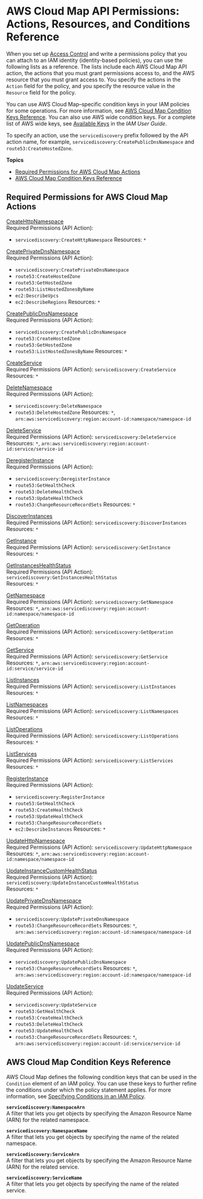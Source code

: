 # AWS Cloud Map API Permissions: Actions, Resources, and Conditions Reference<a name="cloud-map-api-permissions-ref"></a>

When you set up [Access Control](auth-and-access-control.md#access-control) and write a permissions policy that you can attach to an IAM identity \(identity\-based policies\), you can use the following lists as a reference\. The lists include each AWS Cloud Map API action, the actions that you must grant permissions access to, and the AWS resource that you must grant access to\. You specify the actions in the `Action` field for the policy, and you specify the resource value in the `Resource` field for the policy\. 

You can use AWS Cloud Map–specific condition keys in your IAM policies for some operations\. For more information, see [AWS Cloud Map Condition Keys Reference](#condition-keys-cloud-map-ref)\. You can also use AWS wide condition keys\. For a complete list of AWS wide keys, see [Available Keys](https://docs.aws.amazon.com/IAM/latest/UserGuide/reference_policies_elements.html#AvailableKeys) in the *IAM User Guide*\. 

To specify an action, use the `servicediscovery` prefix followed by the API action name, for example, `servicediscovery:CreatePublicDnsNamespace` and `route53:CreateHostedZone`\.

**Topics**
+ [Required Permissions for AWS Cloud Map Actions](#required-permissions-cloud-map)
+ [AWS Cloud Map Condition Keys Reference](#condition-keys-cloud-map-ref)

## Required Permissions for AWS Cloud Map Actions<a name="required-permissions-cloud-map"></a><a name="service-discovery-table"></a>

[CreateHttpNamespace](https://docs.aws.amazon.com/cloud-map/latest/api/API_CreateHttpNamespace.html)  
Required Permissions \(API Action\):  
+ `servicediscovery:CreateHttpNamespace`
Resources: `*`

[CreatePrivateDnsNamespace](https://docs.aws.amazon.com/cloud-map/latest/api/API_CreatePrivateDnsNamespace.html)  
Required Permissions \(API Action\):  
+ `servicediscovery:CreatePrivateDnsNamespace`
+ `route53:CreateHostedZone`
+ `route53:GetHostedZone`
+ `route53:ListHostedZonesByName`
+ `ec2:DescribeVpcs`
+ `ec2:DescribeRegions`
Resources: `*`

[CreatePublicDnsNamespace](https://docs.aws.amazon.com/cloud-map/latest/api/API_CreatePublicDnsNamespace.html)  
Required Permissions \(API Action\):  
+ `servicediscovery:CreatePublicDnsNamespace`
+ `route53:CreateHostedZone`
+ `route53:GetHostedZone`
+ `route53:ListHostedZonesByName`
Resources: `*`

[CreateService](https://docs.aws.amazon.com/cloud-map/latest/api/API_CreateService.html)  
Required Permissions \(API Action\): `servicediscovery:CreateService`  
Resources: `*`

[DeleteNamespace](https://docs.aws.amazon.com/cloud-map/latest/api/API_DeleteNamespace.html)  
Required Permissions \(API Action\):  
+ `servicediscovery:DeleteNamespace`
+ `route53:DeleteHostedZone`
Resources: `*`, `arn:aws:servicediscovery:region:account-id:namespace/namespace-id`

[DeleteService](https://docs.aws.amazon.com/cloud-map/latest/api/API_DeleteService.html)  
Required Permissions \(API Action\): `servicediscovery:DeleteService`  
Resources: `*`, `arn:aws:servicediscovery:region:account-id:service/service-id`

[DeregisterInstance](https://docs.aws.amazon.com/cloud-map/latest/api/API_DeregisterInstance.html)  
Required Permissions \(API Action\):  
+ `servicediscovery:DeregisterInstance`
+ `route53:GetHealthCheck`
+ `route53:DeleteHealthCheck`
+ `route53:UpdateHealthCheck`
+ `route53:ChangeResourceRecordSets`
Resources: `*`

[DiscoverInstances](https://docs.aws.amazon.com/cloud-map/latest/api/API_DiscoverInstances.html)  
Required Permissions \(API Action\): `servicediscovery:DiscoverInstances`  
Resources: `*`

[GetInstance](https://docs.aws.amazon.com/cloud-map/latest/api/API_GetInstance.html)  
Required Permissions \(API Action\): `servicediscovery:GetInstance`  
Resources: `*`

[GetInstancesHealthStatus](https://docs.aws.amazon.com/cloud-map/latest/api/API_GetInstancesHealthStatus.html)  
Required Permissions \(API Action\): `servicediscovery:GetInstancesHealthStatus`  
Resources: `*`

[GetNamespace](https://docs.aws.amazon.com/cloud-map/latest/api/API_GetNamespace.html)  
Required Permissions \(API Action\): `servicediscovery:GetNamespace`  
Resources: `*`, `arn:aws:servicediscovery:region:account-id:namespace/namespace-id`

[GetOperation](https://docs.aws.amazon.com/cloud-map/latest/api/API_GetOperation.html)  
Required Permissions \(API Action\): `servicediscovery:GetOperation`  
Resources: `*`

[GetService](https://docs.aws.amazon.com/cloud-map/latest/api/API_GetService.html)  
Required Permissions \(API Action\): `servicediscovery:GetService`  
Resources: `*`, `arn:aws:servicediscovery:region:account-id:service/service-id`

[ListInstances](https://docs.aws.amazon.com/cloud-map/latest/api/API_ListInstances.html)  
Required Permissions \(API Action\): `servicediscovery:ListInstances`  
Resources: `*`

[ListNamespaces](https://docs.aws.amazon.com/cloud-map/latest/api/API_ListNamespaces.html)  
Required Permissions \(API Action\): `servicediscovery:ListNamespaces`  
Resources: `*`

[ListOperations](https://docs.aws.amazon.com/cloud-map/latest/api/API_ListOperations.html)  
Required Permissions \(API Action\): `servicediscovery:ListOperations`  
Resources: `*`

[ListServices](https://docs.aws.amazon.com/cloud-map/latest/api/API_ListServices.html)  
Required Permissions \(API Action\): `servicediscovery:ListServices`  
Resources: `*`

[RegisterInstance](https://docs.aws.amazon.com/cloud-map/latest/api/API_RegisterInstance.html)  
Required Permissions \(API Action\):  
+ `servicediscovery:RegisterInstance`
+ `route53:GetHealthCheck`
+ `route53:CreateHealthCheck`
+ `route53:UpdateHealthCheck`
+ `route53:ChangeResourceRecordSets`
+ `ec2:DescribeInstances`
Resources: `*`

[UpdateHttpNamespace](https://docs.aws.amazon.com/cloud-map/latest/api/API_UpdateHttpNamespace.html)  
Required Permissions \(API Action\): `servicediscovery:UpdateHttpNamespace`  
Resources: `*`, `arn:aws:servicediscovery:region:account-id:namespace/namespace-id`

[UpdateInstanceCustomHealthStatus](https://docs.aws.amazon.com/cloud-map/latest/api/API_UpdateInstanceCustomHealthStatus.html)  
Required Permissions \(API Action\): `servicediscovery:UpdateInstanceCustomHealthStatus`  
Resources: `*`

[UpdatePrivateDnsNamespace](https://docs.aws.amazon.com/cloud-map/latest/api/API_UpdatePrivateDnsNamespace.html)  
Required Permissions \(API Action\):  
+ `servicediscovery:UpdatePrivateDnsNamespace`
+ `route53:ChangeResourceRecordSets`
Resources: `*`, `arn:aws:servicediscovery:region:account-id:namespace/namespace-id`

[UpdatePublicDnsNamespace](https://docs.aws.amazon.com/cloud-map/latest/api/API_UpdatePublicDnsNamespace.html)  
Required Permissions \(API Action\):  
+ `servicediscovery:UpdatePublicDnsNamespace`
+ `route53:ChangeResourceRecordSets`
Resources: `*`, `arn:aws:servicediscovery:region:account-id:namespace/namespace-id`

[UpdateService](https://docs.aws.amazon.com/cloud-map/latest/api/API_UpdateService.html)  
Required Permissions \(API Action\):  
+ `servicediscovery:UpdateService`
+ `route53:GetHealthCheck`
+ `route53:CreateHealthCheck`
+ `route53:DeleteHealthCheck`
+ `route53:UpdateHealthCheck`
+ `route53:ChangeResourceRecordSets`
Resources: `*`, `arn:aws:servicediscovery:region:account-id:service/service-id`

## AWS Cloud Map Condition Keys Reference<a name="condition-keys-cloud-map-ref"></a>

AWS Cloud Map defines the following condition keys that can be used in the `Condition` element of an IAM policy\. You can use these keys to further refine the conditions under which the policy statement applies\. For more information, see [Specifying Conditions in an IAM Policy](access-control-overview.md#specifying-conditions)\.

**`servicediscovery:NamespaceArn`**  
A filter that lets you get objects by specifying the Amazon Resource Name \(ARN\) for the related namespace\.

**`servicediscovery:NamespaceName`**  
A filter that lets you get objects by specifying the name of the related namespace\.

**`servicediscovery:ServiceArn`**  
A filter that lets you get objects by specifying the Amazon Resource Name \(ARN\) for the related service\.

**`servicediscovery:ServiceName`**  
A filter that lets you get objects by specifying the name of the related service\.